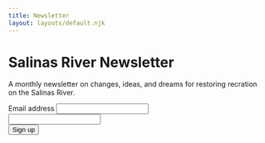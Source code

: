 ```yaml
---
title: Newsletter
layout: layouts/default.njk
---
```


# Salinas River Newsletter

A monthly newsletter on changes, ideas, and dreams for restoring recration on the Salinas River.

<form action="https://salinasriver.us5.list-manage.com/subscribe/post?u=986674499507f8dce4c70d569&amp;id=c10b24bb81" method="post" id="mc-embedded-subscribe-form" name="mc-embedded-subscribe-form" class="newsletter-form" target="_blank" novalidate>
  <label for="mce-EMAIL">Email address</label>
  <input type="email" value="" name="EMAIL" class="required email" id="mce-EMAIL">
  <div class="hidden">
    <input type="text" name="b_986674499507f8dce4c70d569_c10b24bb81" tabindex="-1" value="">
  </div>
  <button type="submit">Sign up</button>

</form>
